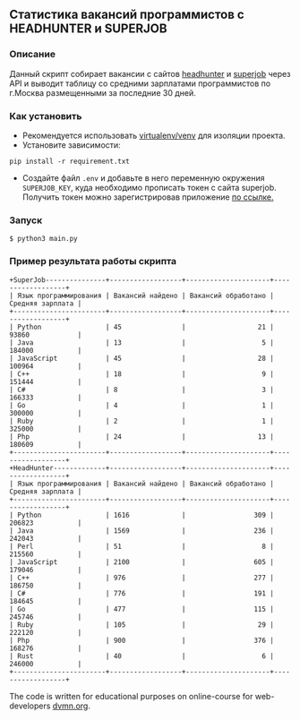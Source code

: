 ## Статистика вакансий программистов с HEADHUNTER и SUPERJOB

### Описание
Данный скрипт собирает вакансии с сайтов [headhunter](https://hh.ru) и [superjob](https://www.superjob.ru/) через API и выводит таблицу со средними зарплатами программистов по г.Москва размещенными за последние 30 дней.

### Как установить
+ Рекомендуется использовать [virtualenv/venv](https://docs.python.org/3/library/venv.html) для изоляции проекта.
+ Установите зависимости:
```
pip install -r requirement.txt
```
+ Создайте файл ```.env``` и добавьте в него переменную окружения ```SUPERJOB_KEY```, куда необходимо прописать токен c сайта superjob. Получить токен можно зарегистрировав приложение [по ссылке.](https://api.superjob.ru/)

### Запуск
```console
$ python3 main.py 
```

### Пример результата работы скрипта

```console
+SuperJob---------------+------------------+---------------------+------------------+
| Язык программирования | Вакансий найдено | Вакансий обработано | Средняя зарплата |
+-----------------------+------------------+---------------------+------------------+
| Python                | 45               |                  21 | 93860            |
| Java                  | 13               |                   5 | 184000           |
| JavaScript            | 45               |                  28 | 100964           |
| C++                   | 18               |                   9 | 151444           |
| C#                    | 8                |                   3 | 166333           |
| Go                    | 4                |                   1 | 300000           |
| Ruby                  | 2                |                   1 | 325000           |
| Php                   | 24               |                  13 | 180609           |
+-----------------------+------------------+---------------------+------------------+
+HeadHunter-------------+------------------+---------------------+------------------+
| Язык программирования | Вакансий найдено | Вакансий обработано | Средняя зарплата |
+-----------------------+------------------+---------------------+------------------+
| Python                | 1616             |                 309 | 206823           |
| Java                  | 1569             |                 236 | 242043           |
| Perl                  | 51               |                   8 | 215560           |
| JavaScript            | 2100             |                 605 | 179046           |
| C++                   | 976              |                 277 | 186750           |
| C#                    | 776              |                 191 | 184645           |
| Go                    | 477              |                 115 | 245746           |
| Ruby                  | 105              |                  29 | 222120           |
| Php                   | 900              |                 376 | 168276           |
| Rust                  | 40               |                   6 | 246000           |
+-----------------------+------------------+---------------------+------------------+
```

The code is written for educational purposes on online-course for web-developers [dvmn.org](https://dvmn.org/).